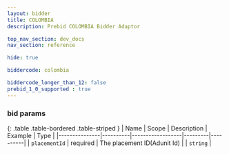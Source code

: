 ```yaml
---
layout: bidder
title: COLOMBIA
description: Prebid COLOMBIA Bidder Adaptor

top_nav_section: dev_docs
nav_section: reference

hide: true

biddercode: colombia

biddercode_longer_than_12: false
prebid_1_0_supported : true
---
```



### bid params

{: .table .table-bordered .table-striped }
| Name          | Scope    | Description      | Example | Type     |
|---------------|----------|------------------|---------|----------|
| `placementId` | required | The placement ID(Adunit Id) |         | `string` |
